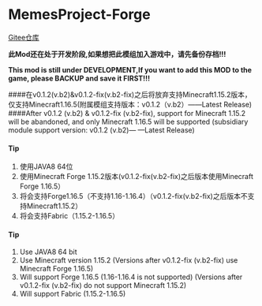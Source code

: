 # MemesProject-Forge 
[Gitee仓库](https://gitee.com/tex-true-studio/MemesProject-Forge/blob/master/src/main/resources/logo.png)

**此Mod还在处于开发阶段,如果想把此模组加入游戏中，请先备份存档!!!**

**This mod is still under DEVELOPMENT,If you want to add this MOD to the game, please BACKUP and save it FIRST!!!**

####在v0.1.2(v.b2)&v0.1.2-fix(v.b2-fix)之后将放弃支持Minecraft1.15.2版本，仅支持Minecraft1.16.5(附属模组支持版本：v0.1.2（v.b2）——Latest Release)
####After v0.1.2 (v.b2) & v0.1.2-fix (v.b2-fix), support for Minecraft 1.15.2 will be abandoned, and only Minecraft 1.16.5 will be supported (subsidiary module support version: v0.1.2 (v.b2)— —Latest Release)



#### Tip

1.  使用JAVA8 64位
2.  使用Minecraft Forge 1.15.2版本(v0.1.2-fix(v.b2-fix)之后版本使用Minecraft Forge 1.16.5）
3.  将会支持Forge1.16.5（不支持1.16-1.16.4）（v0.1.2-fix(v.b2-fix)之后版本不支持Minecraft1.15.2）
4.  将会支持Fabric（1.15.2-1.16.5）


#### Tip

1. Use JAVA8 64 bit 
2. Use Minecraft version 1.15.2 (Versions after v0.1.2-fix (v.b2-fix) use Minecraft Forge 1.16.5)
3. Will support Forge 1.16.5 (1.16-1.16.4 is not supported) (Versions after v0.1.2-fix (v.b2-fix) do not support Minecraft 1.15.2)
4. Will support Fabric (1.15.2-1.16.5)
